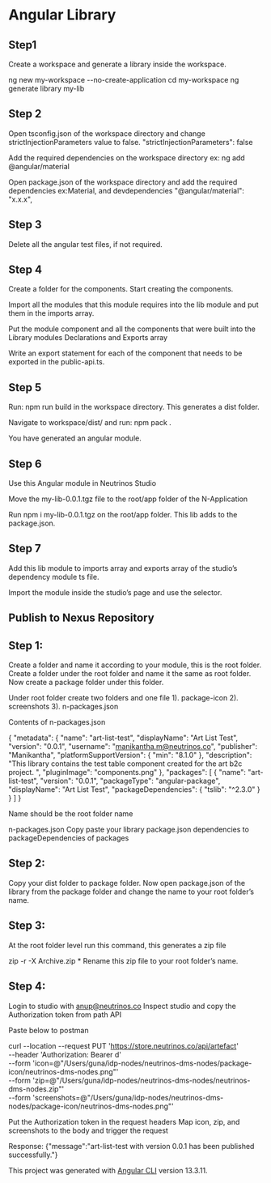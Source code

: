 # Angular Library

## Step1

Create a workspace and generate a library inside the workspace.

ng new my-workspace --no-create-application
cd my-workspace
ng generate library my-lib


## Step 2

Open tsconfig.json of the workspace directory and change strictInjectionParameters value to false.
"strictInjectionParameters": false

Add the required dependencies on the workspace directory ex: ng add @angular/material

Open package.json of the workspace directory and add the required dependencies ex:Material, and devdependencies
"@angular/material": "x.x.x",



## Step 3

Delete all the angular test files, if not required.

## Step 4

Create a folder for the components.
Start creating the components.


Import all the modules that this module requires into the lib module and put them in the imports array.

Put the module component and all the components that were built into the Library modules Declarations and Exports array


Write an export statement for each of the component that needs to be exported in the public-api.ts.



## Step 5

Run: npm run build <library-name> in the workspace directory. This generates a dist folder.

Navigate to workspace/dist/<library-name> and run: npm pack .

You have generated an angular module.



## Step 6

Use this Angular module in Neutrinos Studio

Move the my-lib-0.0.1.tgz file to the root/app folder of the N-Application

Run npm i my-lib-0.0.1.tgz on the root/app folder. This lib adds to the package.json.

## Step 7

Add this lib module to imports array and exports array of the studio’s dependency module ts file.

Import the module inside the studio’s page and use the selector.



## Publish to Nexus Repository

## Step 1:

Create a folder and name it according to your module, this is the root folder.
Create a folder under the root folder and name it the same as root folder. Now create a package folder under this folder.

Under root folder create two folders and one file
1).  package-icon
2).  screenshots
3).  n-packages.json


Contents of n-packages.json

{
 "metadata": {
   "name": "art-list-test",
   "displayName": "Art List Test",
   "version": "0.0.1",
   "username": "manikantha.m@neutrinos.co",
   "publisher": "Manikantha",
   "platformSupportVersion": {
     "min": "8.1.0"
   },
   "description": "This library contains the test table component created for the art b2c project. ",
   "pluginImage": "components.png"
 },
 "packages": [
   {
     "name": "art-list-test",
     "version": "0.0.1",
     "packageType": "angular-package",
     "displayName": "Art List Test",
     "packageDependencies": {
       "tslib": "^2.3.0"
     }
   }
 ]
}

Name should be the root folder name

n-packages.json 
Copy paste your library package.json dependencies to packageDependencies of packages


## Step 2:

Copy your dist folder to package folder.
Now open package.json of the library from the package folder and change the name to your root folder’s name.

## Step 3:

At the root folder level run this command, this generates a zip file

zip -r -X Archive.zip *
Rename this zip file to your root folder’s name.


## Step 4:

Login to studio with anup@neutrinos.co
Inspect studio and copy the Authorization token from path API

Paste below to postman

curl --location --request PUT 'https://store.neutrinos.co/api/artefact' \
--header 'Authorization: Bearer d' \
--form 'icon=@"/Users/guna/idp-nodes/neutrinos-dms-nodes/package-icon/neutrinos-dms-nodes.png"' \
--form 'zip=@"/Users/guna/idp-nodes/neutrinos-dms-nodes/neutrinos-dms-nodes.zip"' \
--form 'screenshots=@"/Users/guna/idp-nodes/neutrinos-dms-nodes/package-icon/neutrinos-dms-nodes.png"'


Put the Authorization token in the request headers
Map icon, zip, and screenshots to the body and trigger the request

Response:
{"message":"art-list-test with version 0.0.1 has been published successfully."}


This project was generated with [Angular CLI](https://github.com/angular/angular-cli) version 13.3.11.
